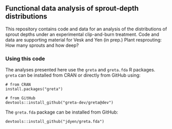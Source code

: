 ## Functional data analysis of sprout-depth distributions

This repository contains code and data for an analysis of the distributions of sprout depths under an experimental clip-and-burn treatment. Code and data are supporting material for Vesk and Yen (in prep.) Plant resprouting: How many sprouts and how deep?

### Using this code
The analyses presented here use the `greta` and `greta.fda` R packages. `greta` can be installed from CRAN or directly from GitHub using:
```
# from CRAN
install.packages("greta")

# from GitHub
devtools::install_github("greta-dev/greta@dev")
```

The `greta.fda` package can be installed from GitHub:
```
devtools::install_github("jdyen/greta.fda")
```
 

